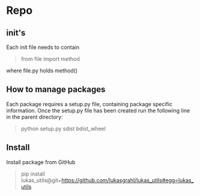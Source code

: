 # Repo

## init's
Each init file needs to contain
> from file import method

where file.py holds method()

## How to manage packages
Each package requires a setup.py file, containing package specific information.
Once the setup.py file has been created run the following line in the parent directory:
> python setup.py sdist bdist_wheel

## Install
Install package from GitHub
> pip install lukas_utils@git+https://github.com/lukasgrahl/lukas_utils#egg=lukas_utils